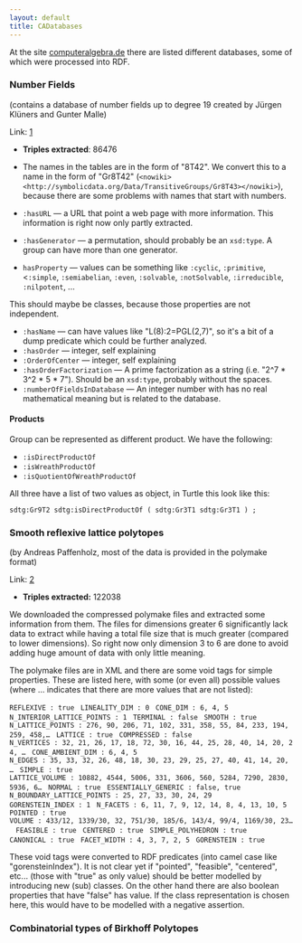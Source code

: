 ```yaml
---
layout: default
title: CADatabases
---
```


At the site [computeralgebra.de](http://www.computeralgebra.de/index.php?option=com_content&view=article&id=89&Itemid=53) there are listed different databases, some of which were processed into RDF.

### Number Fields

(contains a database of number fields up to degree 19 created by Jürgen Klüners and Gunter Malle)

Link: [1](http://galoisdb.math.uni-paderborn.de/)

-   **Triples extracted**: 86476
-   The names in the tables are in the form of "8T42". We convert this to a name in the form of "Gr8T42" (`<nowiki><http://symbolicdata.org/Data/TransitiveGroups/Gr8T43></nowiki>`), because there are some problems with names that start with numbers.

-   `:hasURL` ­— a URL that point a web page with more information. This information is right now only partly extracted.
-   `:hasGenerator` — a permutation, should probably be an `xsd:type`. A group can have more than one generator.
-   `hasProperty` — values can be something like `:cyclic`, `:primitive`, \<`:simple`, `:semiabelian`, `:even`, `:solvable`, `:notSolvable`, `:irreducible`, `:nilpotent`, ...

This should maybe be classes, because those properties are not independent.

-   `:hasName` — can have values like "L(8):2=PGL(2,7)", so it's a bit of a dump predicate which could be further analyzed.
-   `:hasOrder` — integer, self explaining
-   `:OrderOfCenter` — integer, self explaining
-   `:hasOrderFactorization` — A prime factorization as a string (i.e. "2\^7 \* 3\^2 \* 5 \* 7"). Should be an `xsd:type`, probably without the spaces.
-   `:numberOfFieldsInDatabase` ­— An integer number with has no real mathematical meaning but is related to the database.

#### Products

Group can be represented as different product. We have the following:

-   `:isDirectProductOf`
-   `:isWreathProductOf`
-   `:isQuotientOfWreathProductOf`

All three have a list of two values as object, in Turtle this look like this:

`sdtg:Gr9T2 sdtg:isDirectProductOf ( sdtg:Gr3T1 sdtg:Gr3T1 ) ;`

### Smooth reflexive lattice polytopes

(by Andreas Paffenholz, most of the data is provided in the polymake format)

Link: [2](http://polymake.org/polytopes/paffenholz/www/fano.html)

-   **Triples extracted:** 122038

We downloaded the compressed polymake files and extracted some information from them. The files for dimensions greater 6 significantly lack data to extract while having a total file size that is much greater (compared to lower dimensions). So right now only dimension 3 to 6 are done to avoid adding huge amount of data with only little meaning.

The polymake files are in XML and there are some void tags for simple properties. These are listed here, with some (or even all) possible values (where … indicates that there are more values that are not listed):

`REFLEXIVE : true `
`LINEALITY_DIM : 0 `
`CONE_DIM : 6, 4, 5 `
`N_INTERIOR_LATTICE_POINTS : 1 `
`TERMINAL : false `
`SMOOTH : true `
`N_LATTICE_POINTS : 276, 90, 206, 71, 102, 331, 358, 55, 84, 233, 194, 259, 458,… `
`LATTICE : true `
`COMPRESSED : false `
`N_VERTICES : 32, 21, 26, 17, 18, 72, 30, 16, 44, 25, 28, 40, 14, 20, 24, … `
`CONE_AMBIENT_DIM : 6, 4, 5 `
`N_EDGES : 35, 33, 32, 26, 48, 18, 30, 23, 29, 25, 27, 40, 41, 14, 20, … `
`SIMPLE : true `
`LATTICE_VOLUME : 10882, 4544, 5006, 331, 3606, 560, 5284, 7290, 2830, 5936, 6… `
`NORMAL : true `
`ESSENTIALLY_GENERIC : false, true `
`N_BOUNDARY_LATTICE_POINTS : 25, 27, 33, 30, 24, 29 `
`GORENSTEIN_INDEX : 1 `
`N_FACETS : 6, 11, 7, 9, 12, 14, 8, 4, 13, 10, 5 `
`POINTED : true `
`VOLUME : 433/12, 1339/30, 32, 751/30, 185/6, 143/4, 99/4, 1169/30, 23… `
`FEASIBLE : true `
`CENTERED : true `
`SIMPLE_POLYHEDRON : true `
`CANONICAL : true `
`FACET_WIDTH : 4, 3, 7, 2, 5 `
`GORENSTEIN : true`

These void tags were converted to RDF predicates (into camel case like "gorensteinIndex"). It is not clear yet if "pointed", "feasible", "centered", etc... (those with "true" as only value) should be better modelled by introducing new (sub) classes. On the other hand there are also boolean properties that have "false" has value. If the class representation is chosen here, this would have to be modelled with a negative assertion.

### Combinatorial types of Birkhoff Polytopes
